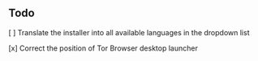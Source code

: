 ## Todo

\[ \] Translate the installer into all available languages in the dropdown list

\[x\] Correct the position of Tor Browser desktop launcher
